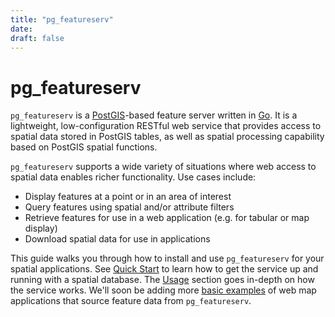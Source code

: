 ```yaml
---
title: "pg_featureserv"
date:
draft: false
---
```


# pg_featureserv
`pg_featureserv` is a [PostGIS](https://postgis.net/)-based feature server written in [Go](https://golang.org/).
It is a lightweight, low-configuration RESTful web service that provides
access to spatial data stored in PostGIS tables, as well as spatial processing capability
based on PostGIS spatial functions.

`pg_featureserv` supports a wide variety of situations where web access
to spatial data enables richer functionality.  Use cases include:

* Display features at a point or in an area of interest
* Query features using spatial and/or attribute filters
* Retrieve features for use in a web application (e.g. for tabular or map display)
* Download spatial data for use in applications

This guide walks you through how to install and use `pg_featureserv` for your spatial applications. See [Quick Start](/quickstart/) to learn how to get the service up and running with a spatial database. The [Usage](/usage/) section goes in-depth on how the service works.
We'll soon be adding more [basic examples](/examples/) of web map applications that source feature data from `pg_featureserv`.

